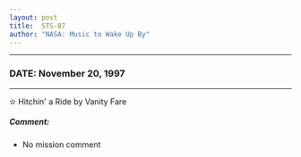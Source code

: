 ```yaml
---
layout: post
title:  STS-87
author: "NASA: Music to Wake Up By"
---
```


----
### DATE: November 20, 1997
----
✫ Hitchin' a Ride by Vanity Fare

##### Comment:
* No mission comment
